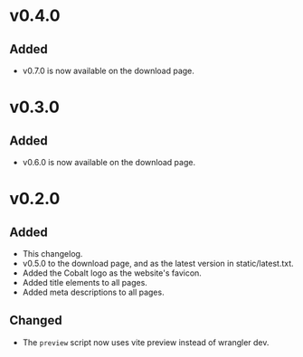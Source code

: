 # v0.4.0

## Added

- v0.7.0 is now available on the download page.

# v0.3.0

## Added

- v0.6.0 is now available on the download page.

# v0.2.0

## Added

- This changelog.
- v0.5.0 to the download page, and as the latest version in static/latest.txt.
- Added the Cobalt logo as the website's favicon.
- Added title elements to all pages.
- Added meta descriptions to all pages.

## Changed

- The `preview` script now uses vite preview instead of wrangler dev.